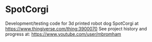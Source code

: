 # SpotCorgi
Development/testing code for 3d printed robot dog SpotCorgi at https://www.thingiverse.com/thing:3900070
See project history and progress at: https://www.youtube.com/user/mbromham
